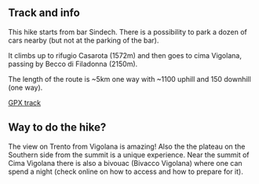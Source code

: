 ## Track and info

This hike starts from bar Sindech. There is a possibility to park a dozen of cars nearby (but not at the parking of the bar).

It climbs up to rifugio Casarota (1572m) and then goes to cima Vigolana, passing by Becco di Filadonna (2150m).

The length of the route is ~5km one way with ~1100 uphill and 150 downhill (one way).

[GPX track](https://raw.githubusercontent.com/cragtracks/cragtracks/master/Hiking/Vigolana%20from%20Sindech/Vigolana_from_Sindech.gpx)

## Way to do the hike?

The view on Trento from Vigolana is amazing! Also the the plateau on the Southern side from the summit is a unique experience.
Near the summit of Cima Vigolana there is also a bivouac (Bivacco Vigolana) where one can spend a night (check online on how to access
and how to prepare for it).


